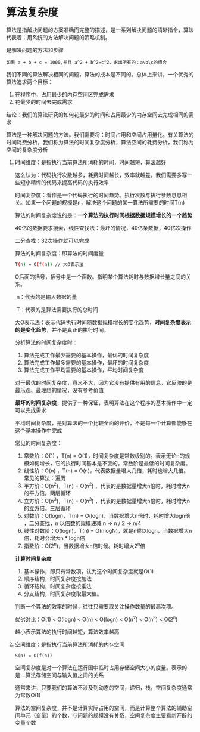 # 算法复杂度

算法是指解决问题的方案准确而完整的描述，是一系列解决问题的清晰指令，算法代表着：用系统的方法解决问题的策略机制。

是解决问题的方法和步骤

~~~
如果 a + b + c = 1000,并且 a^2 + b^2=c^2，求出所有的：a\b\c的组合
~~~

我们不同的算法解决相同的问题，算法的成本是不同的。总体上来讲，一个优秀的算法追求两个目标：

1. 在程序中，占用最少的内存空间区完成需求
2. 花最少的时间去完成需求

结论：我们的算法研究的如何花最少的时间和占用最少的内存空间去完成相同的需求

算法是一种解决问题的方法。我们需要将：时间占用和空间占用量化。有关算法的时间耗费分析，我们称为算法的时间复杂度分析，算法空间的耗费分析，我们称为空间的复杂度分析

1. 时间维度：是指执行当前算法所消耗的时间，时间越短，算法越好

   这么认为：代码执行次数越多，耗费时间越长，效率就越差。我们需要多写一些短小精悍的代码来提高代码的执行效率

   时间复杂度：看作是一个代码执行的时间趋势。执行次数与执行参数息息相关。如果一个问题的规模是n，解决这个问题的某一算法所需要的时间T(n)

   算法的时间复杂度说的是：**一个算法的执行时间根据数据规模增长的一个趋势**

   40亿的数据要求搜索，线性查找法：最坏的情况，40亿条数据，40亿次操作

   二分查找：32次操作就可以完成

   算法的时间复杂度：即算法的时间度量

   ~~~bash
   T(n) = O(f(n)) // 大O表示法
   ~~~

   ​	O后面的括号，括号中是一个函数。指明某个算法耗时与数据增长量之间的关系。

   ​	n：代表的是输入数据的量

   ​	T：代表的是算法需要执行的总时间

   ​	大O表示法：表示代码执行时间随数据规模增长的变化趋势，**时间复杂度表示的是变化趋势**，并不是真正的执行时间。

   分析算法的时间复杂度时：

   1. 算法完成工作最少需要的基本操作，最优的时间复杂度
   2. 算法完成工作最多需要的基本操作，最坏的时间复杂度
   3. 算法完成工作平均需要的基本操作，平均时间复杂度

   对于最优的时间复杂度，意义不大，因为它没有提供有用的信息，它反映的是最乐观、最理想的情况，没有参考价值

   **最坏的时间复杂度**，提供了一种保证，表明算法在这个程序的基本操作中一定可以完成需求

   平均时间复杂度，是对算法的一个比较全面的评价，不是每一个计算都能够在这个基本操作中完成

   常见的时间复杂度：

   1. 常数阶：O(1) ，T(n) = O(1)，时间复杂度是常数级别的。表示无论n的规模如何增长，它的执行时间基本是不变的。常数阶是最低的时间复杂度。
   2. 线性阶：O(n) ，T(n) = O(n)，代表数据量增大几倍，耗时也增大几倍。常见的算法：遍历
   3. 平方阶：O(n<sup>2</sup>)，T(n) = O(n<sup>2</sup>) ，代表的是数据量增大n倍时，耗时增大n的平方倍。两层循环
   4. 立方阶：O(n<sup>3</sup>)，T(n) = O(n<sup>3</sup>) ，代表的是数据量增大n倍时，耗时增大n的立方倍。三层循环
   5. 对数阶：O(logn)，T(n) = O(logn)，当数据增大n倍时，耗时增大logn倍 ，二分查找，n 以倍数的规模递减 n => n / 2 => n/4
   6. 线性对数阶：O(logn)，T(n) = O(nlogN)，就是n乘以logn，当数据增大n倍，耗时会增大n * logn倍
   7. 指数阶：O(2<sup>n</sup>)，当数据增大n倍时候。耗时增大2<sup>n</sup>倍

   **计算时间复杂度**

   1. 基本操作，即只有常数项，认为这个时间复杂度就是O(1)
   2. 顺序结构，时间复杂度按加法
   3. 循环结构，时间复杂度按乘法
   4. 分支结构，时间复杂度取最大值。

   判断一个算法的效率的时候，往往只需要取关注操作数量的最高次项。

   优劣对比：O(1) <  O(logn) < O(n)  < O(logn) < O(n<sup>2</sup>) <  O(n<sup>3</sup>) < O(2<sup>n</sup>)

   越小表示算法的执行时间越短，算法效率越高

2. 空间维度：是指执行当前算法所消耗的内存空间

   ~~~bahs
   S(n) = O(f(n))
   ~~~

   空间复杂度是对一个算法在运行国中临时占用存储空间大小的度量。表示的是：算法存储空间与输入值之间的关系

   通常来讲，只要我们的算法不涉及到动态的空间，递归，栈，空间复杂度通常为常数O(1)

   算法的空间复杂度，并不是计算实际占用的空间，而是计算整个算法的辅助空间单元（变量）的个数，与问题的规模没有关系，空间复杂度主要看新开辟的变量个数



